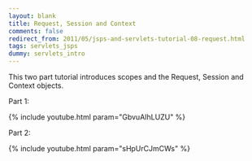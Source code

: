 ```yaml
---           
layout: blank
title: Request, Session and Context
comments: false
redirect_from: 2011/05/jsps-and-servlets-tutorial-08-request.html
tags: servlets_jsps
dummy: servlets_intro
---
```


This two part tutorial introduces scopes and the Request, Session and Context objects.

Part 1:

{% include youtube.html param="GbvuAIhLUZU" %}


Part 2:

{% include youtube.html param="sHpUrCJmCWs" %}